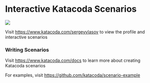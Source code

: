# Interactive Katacoda Scenarios

[![](http://shields.katacoda.com/katacoda/sergeyvlasov/count.svg)](https://www.katacoda.com/sergeyvlasov "Get your profile on Katacoda.com")

Visit https://www.katacoda.com/sergeyvlasov to view the profile and interactive scenarios

### Writing Scenarios
Visit https://www.katacoda.com/docs to learn more about creating Katacoda scenarios

For examples, visit https://github.com/katacoda/scenario-example
